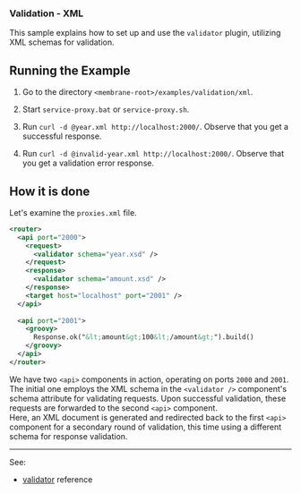 ### Validation - XML

This sample explains how to set up and use the `validator` plugin, utilizing XML schemas for validation.


## Running the Example

1. Go to the directory `<membrane-root>/examples/validation/xml`.


2. Start `service-proxy.bat` or `service-proxy.sh`.


3. Run `curl -d @year.xml http://localhost:2000/`. Observe that you get a successful response.


4. Run `curl -d @invalid-year.xml http://localhost:2000/`. Observe that you get a validation error response.

## How it is done

Let's examine  the `proxies.xml` file.

```xml
<router>
  <api port="2000">
    <request>
      <validator schema="year.xsd" />
    </request>
    <response>
      <validator schema="amount.xsd" />
    </response>
    <target host="localhost" port="2001" />
  </api>
    
  <api port="2001">
    <groovy>
      Response.ok("&lt;amount&gt;100&lt;/amount&gt;").build()
    </groovy>
  </api>
</router>
```

We have two `<api>` components in action, operating on ports `2000` and `2001`.  
The initial one employs the XML schema in the `<validator />` component's schema attribute for validating requests. Upon successful validation, these requests are forwarded to the second `<api>` component.  
Here, an XML document is generated and redirected back to the first `<api>` component for a secondary round of validation, this time using a different schema for response validation.

---
See:
- [validator](https://membrane-soa.org/api-gateway-doc/current/configuration/reference/validator.htm) reference
